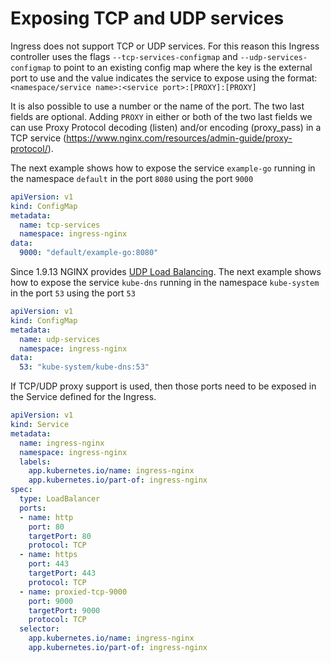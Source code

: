 # Exposing TCP and UDP services

Ingress does not support TCP or UDP services. For this reason this Ingress controller uses the flags `--tcp-services-configmap` and `--udp-services-configmap` to point to an existing config map where the key is the external port to use and the value indicates the service to expose using the format:
`<namespace/service name>:<service port>:[PROXY]:[PROXY]`

It is also possible to use a number or the name of the port. The two last fields are optional.
Adding `PROXY` in either or both of the two last fields we can use Proxy Protocol decoding (listen) and/or encoding (proxy_pass) in a TCP service (https://www.nginx.com/resources/admin-guide/proxy-protocol/).

The next example shows how to expose the service `example-go` running in the namespace `default` in the port `8080` using the port `9000`

```yaml
apiVersion: v1
kind: ConfigMap
metadata:
  name: tcp-services
  namespace: ingress-nginx
data:
  9000: "default/example-go:8080"
```

Since 1.9.13 NGINX provides [UDP Load Balancing](https://www.nginx.com/blog/announcing-udp-load-balancing/).
The next example shows how to expose the service `kube-dns` running in the namespace `kube-system` in the port `53` using the port `53`

```yaml
apiVersion: v1
kind: ConfigMap
metadata:
  name: udp-services
  namespace: ingress-nginx
data:
  53: "kube-system/kube-dns:53"
```

If TCP/UDP proxy support is used, then those ports need to be exposed in the Service defined for the Ingress.

```yaml
apiVersion: v1
kind: Service
metadata:
  name: ingress-nginx
  namespace: ingress-nginx
  labels:
    app.kubernetes.io/name: ingress-nginx
    app.kubernetes.io/part-of: ingress-nginx
spec:
  type: LoadBalancer
  ports:
  - name: http
    port: 80
    targetPort: 80
    protocol: TCP
  - name: https
    port: 443
    targetPort: 443
    protocol: TCP
  - name: proxied-tcp-9000
    port: 9000
    targetPort: 9000
    protocol: TCP
  selector:
    app.kubernetes.io/name: ingress-nginx
    app.kubernetes.io/part-of: ingress-nginx
```
